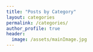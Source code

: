```yaml
---
title: "Posts by Category"
layout: categories
permalink: /categories/
author_profile: true
header:
  image: /assets/mainImage.jpg
---
```

